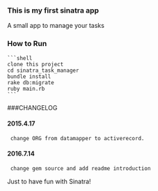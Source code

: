 ### This is my first sinatra app

A small app to manage your tasks


### How to Run
	```shell
	clone this project
	cd sinatra_task_manager
	bundle install
	rake db:migrate
	ruby main.rb
	```

###CHANGELOG

#### 2015.4.17

     change ORG from datamapper to activerecord.
     
#### 2016.7.14

     change gem source and add readme introduction

Just to have fun with Sinatra!
